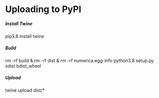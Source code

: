 # Uploading to PyPI
##### Install Twine
  pip3.8 install twine
##### Build
  rm -rf build & rm -rf dist & rm -rf numerica.egg-info
  python3.8 setup.py sdist bdist_wheel
##### Upload
  twine upload dist/*
